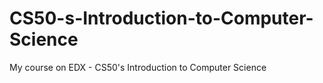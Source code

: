 # CS50-s-Introduction-to-Computer-Science
My course on EDX - CS50's Introduction to Computer Science 
